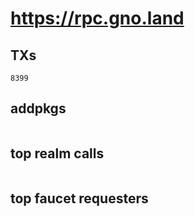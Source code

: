 # https://rpc.gno.land

## TXs
```
8399
```

## addpkgs
```
```

## top realm calls
```
```

## top faucet requesters
```
```

